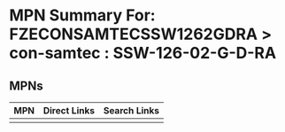 



# MPN Summary For: FZECONSAMTECSSW1262GDRA > con-samtec : SSW-126-02-G-D-RA

## MPNs
  

|MPN|Direct Links|Search Links|
| :--- | :--- | :--- |
||||
